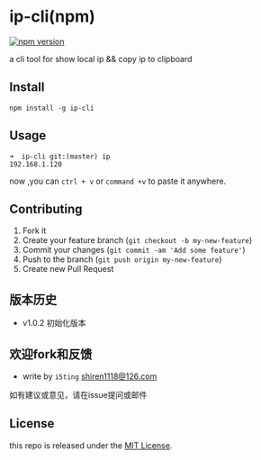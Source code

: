 # ip-cli(npm)

[![npm version](https://badge.fury.io/js/ip-cli.svg)](http://badge.fury.io/js/ip-cli)

a cli tool for show local ip && copy ip to clipboard

## Install

	npm install -g ip-cli
	
## Usage

	➜  ip-cli git:(master) ip
	192.168.1.120
	
now ,you can `ctrl + v` or `command +v` to paste it anywhere.

## Contributing

1. Fork it
2. Create your feature branch (`git checkout -b my-new-feature`)
3. Commit your changes (`git commit -am 'Add some feature'`)
4. Push to the branch (`git push origin my-new-feature`)
5. Create new Pull Request

## 版本历史

- v1.0.2 初始化版本

## 欢迎fork和反馈

- write by `i5ting` shiren1118@126.com

如有建议或意见，请在issue提问或邮件

## License

this repo is released under the [MIT
License](http://www.opensource.org/licenses/MIT).

